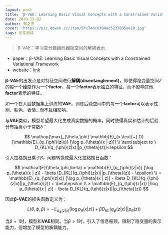 ```yaml
---
layout: post
title: 'β-VAE: Learning Basic Visual Concepts with a Constrained Variational Framework'
date: 2020-12-02
author: 郑之杰
cover: 'https://pic.downk.cc/item/5fc740c0394ac5237895ee10.jpg'
tags: 论文阅读
---
```


> β-VAE：学习变分自编码器隐空间的解耦表示.

- paper：β-VAE: Learning Basic Visual Concepts with a Constrained Variational Framework
- website：[link](https://openreview.net/forum?id=Sy2fzU9gl)

**β-VAE**的出发点是对特征空间进行**解耦(disentanglement)**，即使得隐变量空间$Z$的每一个维度作为一个**factor**，每一个**factor**表示独立的特征，而不影响其他**factor**表示的特征。

如一个在人脸数据集上训练的**VAE**，训练后隐空间中的每一个**factor**可以表示性别、肤色、表情...而不互相影响。

与**VAE**类似，模型希望最大化生成真实数据的概率，同时使得真实和估计的后验分布距离小于常数$\delta$：

$$ \mathop{\max}_{\theta,\phi} \mathbb{E}_{x \text{~} D} [\mathbb{E}_{q_{\phi}(z|x)} [\log p_{\theta}(x | z)]] \\ \text{subject to } D_{KL}(q_{\phi}(z|x)||p_{\theta}(z))<\epsilon $$

引入拉格朗日乘子$\beta$，问题转换成最大化拉格朗日函数：

$$ \mathcal{F}(\theta,\phi,\beta) = \mathbb{E}_{q_{\phi}(z|x)} [\log p_{\theta}(x | z)] - \beta (D_{KL}(q_{\phi}(z|x)||p_{\theta}(z)) - \epsilon) \\ = \mathbb{E}_{q_{\phi}(z|x)} [\log p_{\theta}(x | z)] - \beta D_{KL}(q_{\phi}(z|x)||p_{\theta}(z)) + \beta\epsilon \\ ≥ \mathbb{E}_{q_{\phi}(z|x)} [\log p_{\theta}(x | z)] - \beta D_{KL}(q_{\phi}(z|x)||p_{\theta}(z)) $$

因此**β-VAE**的损失函数定义为：

$$ L(\theta,\phi,\beta) = -\mathbb{E}_{q_{\phi}(z|x)} [\log p_{\theta}(x | z)] + \beta D_{KL}(q_{\phi}(z|x)||p_{\theta}(z)) $$

当$\beta = 1$时，模型和**VAE**相同。当$\beta > 1$时，引入了信息瓶颈，限制了隐变量的表示能力，但增加了模型的解耦能力。
